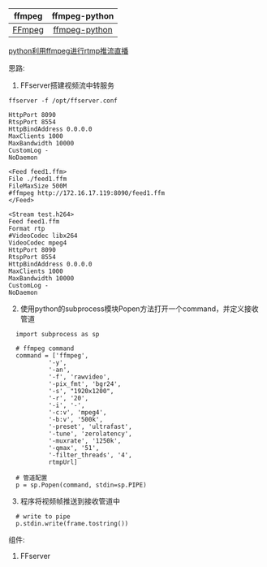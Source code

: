 

|ffmpeg|ffmpeg-python|
|:-:|:-:|
|[FFmpeg](https://ffmpeg.org/ffmpeg.html)|[ffmpeg-python](https://github.com/kkroening/ffmpeg-python)|

[python利用ffmpeg进行rtmp推流直播](https://blog.csdn.net/rainweic/article/details/94666527)


思路:
  1. FFserver搭建视频流中转服务   
  ```
  ffserver -f /opt/ffserver.conf
  
  HttpPort 8090
  RtspPort 8554
  HttpBindAddress 0.0.0.0
  MaxClients 1000
  MaxBandwidth 10000
  CustomLog -
  NoDaemon

  <Feed feed1.ffm>
  File ./feed1.ffm
  FileMaxSize 500M
  #ffmpeg http://172.16.17.119:8090/feed1.ffm
  </Feed>

  <Stream test.h264>
  Feed feed1.ffm
  Format rtp
  #VideoCodec libx264
  VideoCodec mpeg4
  HttpPort 8090
  RtspPort 8554
  HttpBindAddress 0.0.0.0
  MaxClients 1000
  MaxBandwidth 10000
  CustomLog -
  NoDaemon

  ```
  2. 使用python的subprocess模块Popen方法打开一个command，并定义接收管道
  ```
    import subprocess as sp

    # ffmpeg command
    command = ['ffmpeg',
             '-y',
             '-an',
             '-f', 'rawvideo',
             '-pix_fmt', 'bgr24',
             '-s', "1920x1200",
             '-r', '20',
             '-i', '-',
             '-c:v', 'mpeg4',
             '-b:v', '500k',
             '-preset', 'ultrafast',
             '-tune', 'zerolatency',
             '-muxrate', '1250k',
             '-qmax', '51',
             '-filter_threads', '4', 
             rtmpUrl]

    # 管道配置
    p = sp.Popen(command, stdin=sp.PIPE)   
  ```
  
  3. 程序将视频帧推送到接收管道中
  ```
    # write to pipe
    p.stdin.write(frame.tostring())
  ```
  
  

组件:
 1. FFserver
 
